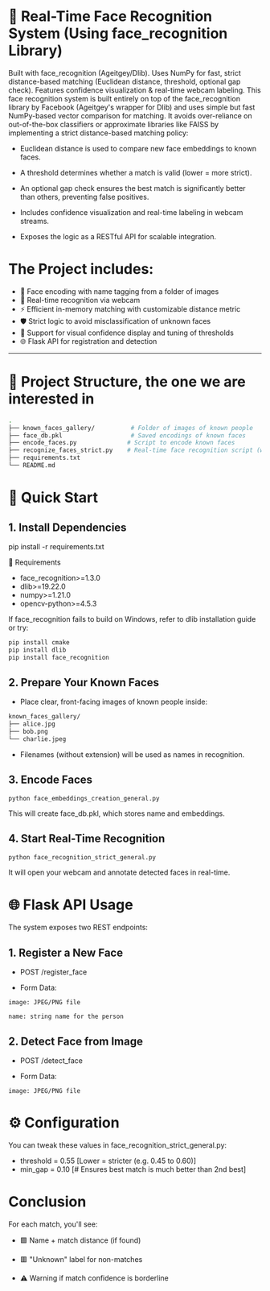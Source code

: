 # 🎯 Real-Time Face Recognition System (Using face_recognition Library)
Built with face_recognition (Ageitgey/Dlib). Uses NumPy for fast, strict distance-based matching (Euclidean distance, threshold, optional gap check). Features confidence visualization &amp; real-time webcam labeling.
This face recognition system is built entirely on top of the face_recognition library by Facebook (Ageitgey's wrapper for Dlib) and uses simple but fast NumPy-based vector comparison for matching. It avoids over-reliance on out-of-the-box classifiers or approximate libraries like FAISS by implementing a strict distance-based matching policy:

*  Euclidean distance is used to compare new face embeddings to known faces.

*  A threshold determines whether a match is valid (lower = more strict).

*  An optional gap check ensures the best match is significantly better than others, preventing false positives.

*  Includes confidence visualization and real-time labeling in webcam streams.

* Exposes the logic as a RESTful API for scalable integration.
# The Project includes:

- 🧠 Face encoding with name tagging from a folder of images
- 🎥 Real-time recognition via webcam
- ⚡ Efficient in-memory matching with customizable distance metric
- 🛡️ Strict logic to avoid misclassification of unknown faces
- 🧪 Support for visual confidence display and tuning of thresholds
- 🌐 Flask API for registration and detection

---

# 📁 Project Structure, the one we are interested in

```bash
.
├── known_faces_gallery/          # Folder of images of known people
├── face_db.pkl                   # Saved encodings of known faces
├── encode_faces.py              # Script to encode known faces
├── recognize_faces_strict.py    # Real-time face recognition script (webcam)
├── requirements.txt
└── README.md
```

# 🚀 Quick Start

## 1. Install Dependencies

pip install -r requirements.txt

🧩 Requirements

* face_recognition>=1.3.0
* dlib>=19.22.0
* numpy>=1.21.0
* opencv-python>=4.5.3

If face_recognition fails to build on Windows, refer to dlib installation guide or try:

```bash
pip install cmake
pip install dlib
pip install face_recognition
```

## 2. Prepare Your Known Faces

* Place clear, front-facing images of known people inside:
```bash
known_faces_gallery/
├── alice.jpg
├── bob.png
└── charlie.jpeg
```

* Filenames (without extension) will be used as names in recognition.


## 3. Encode Faces
```
python face_embeddings_creation_general.py
```


This will create face_db.pkl, which stores name and embeddings.

## 4. Start Real-Time Recognition
```
python face_recognition_strict_general.py
```
It will open your webcam and annotate detected faces in real-time.


# 🌐 Flask API Usage
The system exposes two REST endpoints:

## 1. Register a New Face

* POST /register_face

* Form Data:
```
image: JPEG/PNG file

name: string name for the person
```

## 2. Detect Face from Image
* POST /detect_face

* Form Data:
```
image: JPEG/PNG file
```

# ⚙️ Configuration

You can tweak these values in face_recognition_strict_general.py:

* threshold = 0.55 [Lower = stricter (e.g. 0.45 to 0.60)]
* min_gap = 0.10    [# Ensures best match is much better than 2nd best]

# Conclusion
For each match, you'll see:

* 🟩 Name + match distance (if found)

* 🟥 "Unknown" label for non-matches

* ⚠️ Warning if match confidence is borderline
